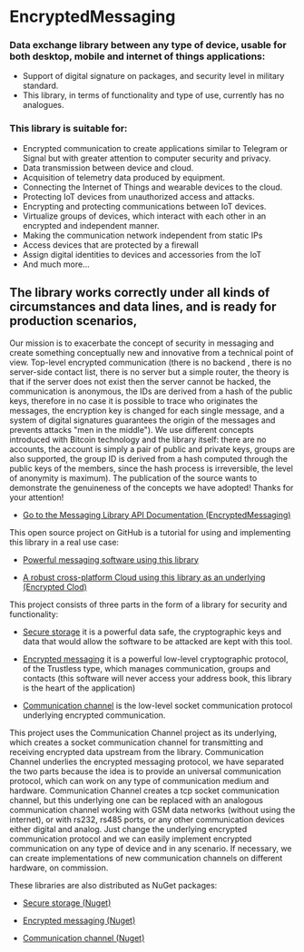 # EncryptedMessaging

### Data exchange library between any type of device, usable for both desktop, mobile and internet of things applications:
* Support of digital signature on packages, and security level in military standard.
* This library, in terms of functionality and type of use, currently has no analogues.

### This library is suitable for:
* Encrypted communication to create applications similar to Telegram or Signal but with greater attention to computer security and privacy.
* Data transmission between device and cloud.
* Acquisition of telemetry data produced by equipment.
* Connecting the Internet of Things and wearable devices to the cloud.
* Protecting IoT devices from unauthorized access and attacks.
* Encrypting and protecting communications between IoT devices.
* Virtualize groups of devices, which interact with each other in an encrypted and independent manner.
* Making the communication network independent from static IPs
* Access devices that are protected by a firewall
* Assign digital identities to devices and accessories from the IoT
* And much more...

## The library works correctly under all kinds of circumstances and data lines, and is ready for production scenarios,

Our mission is to exacerbate the concept of security in messaging and create something conceptually new and innovative from a technical point of view. Top-level encrypted communication (there is no backend , there is no server-side contact list, there is no server but a simple router, the theory is that if the server does not exist then the server cannot be hacked, the communication is anonymous, the IDs are derived from a hash of the public keys, therefore in no case it is possible to trace who originates the messages, the encryption key is changed for each single message, and a system of digital signatures guarantees the origin of the messages and prevents attacks "men in the middle"). We use different concepts introduced with Bitcoin technology and the library itself: there are no accounts, the account is simply a pair of public and private keys, groups are also supported, the group ID is derived from a hash computed through the public keys of the members, since the hash process is irreversible, the level of anonymity is maximum). The publication of the source wants to demonstrate the genuineness of the concepts we have adopted! Thanks for your attention!

* [Go to the Messaging Library API Documentation (EncryptedMessaging)](https://www.fuget.org/packages/EncryptedMessaging)

This open source project on GitHub is a tutorial for using and implementing this library in a real use case:

* [Powerful messaging software using this library](https://github.com/Andrea-Bruno/AnonymousMessenger)

* [A robust cross-platform Cloud using this library as an underlying (Encrypted Clod)](https://github.com/Andrea-Bruno/CloudClient)

This project consists of three parts in the form of a library for security and functionality:

* [Secure storage](https://github.com/Andrea-Bruno/SecureStorage) it is a powerful data safe, the cryptographic keys and data that would allow the software to be attacked are kept with this tool.

* [Encrypted messaging](https://github.com/Andrea-Bruno/EncryptedMessaging) it is a powerful low-level cryptographic protocol, of the Trustless type, which manages communication, groups and contacts (this software will never access your address book, this library is the heart of the application)

* [Communication channel](https://github.com/Andrea-Bruno/EncryptedMessaging/tree/master/CommunicationChannel) is the low-level socket communication protocol underlying encrypted communication.

This project uses the Communication Channel project as its underlying, which creates a socket communication channel for transmitting and receiving encrypted data upstream from the library.
Communication Channel underlies the encrypted messaging protocol, we have separated the two parts because the idea is to provide an universal communication protocol, which can work on any type of communication medium and hardware. Communication Channel creates a tcp socket communication channel, but this underlying one can be replaced with an analogous communication channel working with GSM data networks (without using the internet), or with rs232, rs485 ports, or any other communication devices either digital and analog. Just change the underlying encrypted communication protocol and we can easily implement encrypted communication on any type of device and in any scenario. If necessary, we can create implementations of new communication channels on different hardware, on commission.

These libraries are also distributed as NuGet packages:

* [Secure storage (Nuget)](https://www.nuget.org/packages/SecureStorage/)

* [Encrypted messaging (Nuget)](https://www.nuget.org/packages/EncryptedMessaging/)

* [Communication channel (Nuget)](https://www.nuget.org/packages/CommunicationChannel/)


